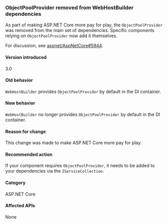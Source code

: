 ### ObjectPoolProvider removed from WebHostBuilder dependencies

As part of making ASP.NET Core more pay for play, the `ObjectPoolProvider` was removed from the main set of dependencies. Specific components relying on `ObjectPoolProvider` now add it themselves.

For discussion, see [aspnet/AspNetCore#5944](https://github.com/aspnet/AspNetCore/issues/5944).

#### Version introduced

3.0

#### Old behavior

`WebHostBuilder` provides `ObjectPoolProvider` by default in the DI container.

#### New behavior

`WebHostBuilder` no longer provides `ObjectPoolProvider` by default in the DI container.

#### Reason for change

This change was made to make ASP.NET Core more pay for play.

#### Recommended action

If your component requires `ObjectPoolProvider`, it needs to be added to your dependencies via the `IServiceCollection`.

#### Category

ASP.NET Core

#### Affected APIs

None

<!-- 

#### Affected APIs

Not detectable via API analysis

-->
